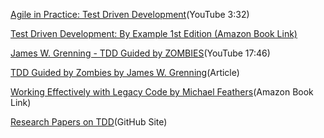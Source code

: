 <!--(dl
(section-meta
    (title Other Resources))
)-->

[Agile in Practice: Test Driven Development](https://www.youtube.com/watch?v=uGaNkTahrIw)(YouTube 3:32)

[Test Driven Development: By Example 1st Edition (Amazon Book Link)](https://a.co/d/1kCNdcz)

[James W. Grenning - TDD Guided by ZOMBIES](www.youtube.com/watch?v=dYM8HEacJgs)(YouTube 17:46)

[TDD Guided by Zombies by James W. Grenning](https://blog.wingman-sw.com/tdd-guided-by-zombies)(Article)

[Working Effectively with Legacy Code by Michael Feathers](https://a.co/d/9HelBB9)(Amazon Book Link)

[Research Papers on TDD](https://github.com/jason-kerney/CoachingResources#user-content-tdd-research)(GitHub Site)